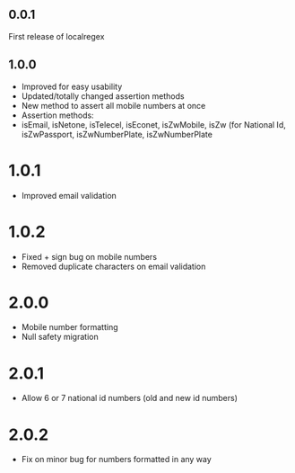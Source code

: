 ## 0.0.1
First release of localregex

## 1.0.0
* Improved for easy usability
* Updated/totally changed assertion methods
* New method to assert all mobile numbers at once
* Assertion methods:
* isEmail, isNetone, isTelecel, isEconet, isZwMobile, isZw (for National Id, isZwPassport, isZwNumberPlate, isZwNumberPlate

# 1.0.1
* Improved email validation

# 1.0.2
* Fixed + sign bug on mobile numbers
* Removed duplicate characters on email validation

# 2.0.0
* Mobile number formatting
* Null safety migration

# 2.0.1
* Allow 6 or 7 national id numbers (old and new id numbers)

# 2.0.2
* Fix on minor bug for numbers formatted in any way
